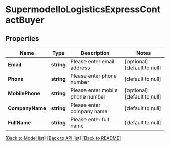 # SupermodelIoLogisticsExpressContactBuyer

## Properties
Name | Type | Description | Notes
------------ | ------------- | ------------- | -------------
**Email** | **string** | Please enter email address | [optional] [default to null]
**Phone** | **string** | Please enter phone number | [default to null]
**MobilePhone** | **string** | Please enter mobile phone number | [optional] [default to null]
**CompanyName** | **string** | Please enter company name | [default to null]
**FullName** | **string** | Please enter full name | [default to null]

[[Back to Model list]](../README.md#documentation-for-models) [[Back to API list]](../README.md#documentation-for-api-endpoints) [[Back to README]](../README.md)

